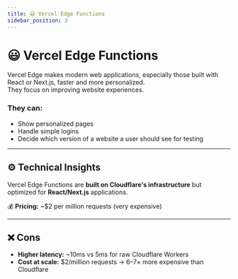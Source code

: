 ```yaml
---
title: 😃 Vercel Edge Functions
sidebar_position: 3
---
```


# 😃 Vercel Edge Functions

Vercel Edge makes modern web applications, especially those built with React or Next.js, faster and more personalized.  
They focus on improving website experiences.

### They can:
- Show personalized pages  
- Handle simple logins  
- Decide which version of a website a user should see for testing  

---

## ⚙️ Technical Insights

Vercel Edge Functions are **built on Cloudflare's infrastructure** but optimized for **React/Next.js** applications.

💰 **Pricing:** ~$2 per million requests (very expensive)

---

## ❌ Cons
- **Higher latency:** ~10ms vs 5ms for raw Cloudflare Workers  
- **Cost at scale:** $2/million requests → 6–7× more expensive than Cloudflare
